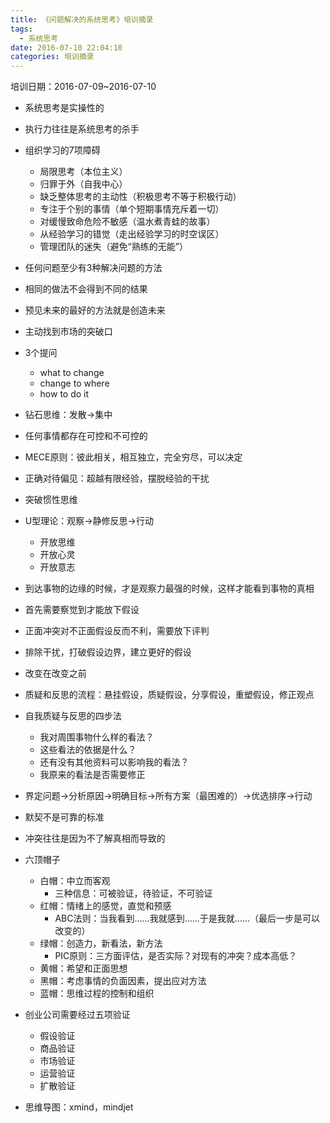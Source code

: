 ```yaml
---
title: 《问题解决的系统思考》培训摘录
tags:
  - 系统思考
date: 2016-07-10 22:04:10
categories: 培训摘录
---
```


培训日期：2016-07-09~2016-07-10

- 系统思考是实操性的
- 执行力往往是系统思考的杀手
- 组织学习的7项障碍
	- 局限思考（本位主义）
	- 归罪于外（自我中心）
	- 缺乏整体思考的主动性（积极思考不等于积极行动）
	- 专注于个别的事情（单个短期事情充斥着一切）
	- 对缓慢致命危险不敏感（温水煮青蛙的故事）
	- 从经验学习的错觉（走出经验学习的时空误区）
	- 管理团队的迷失（避免“熟练的无能”）

- 任何问题至少有3种解决问题的方法
- 相同的做法不会得到不同的结果
- 预见未来的最好的方法就是创造未来
- 主动找到市场的突破口

<!-- more -->

- 3个提问
	- what to change
	- change to where 
	- how to do it

- 钻石思维：发散->集中
- 任何事情都存在可控和不可控的
- MECE原则：彼此相关，相互独立，完全穷尽，可以决定
- 正确对待偏见：超越有限经验，摆脱经验的干扰
- 突破惯性思维
- U型理论：观察->静修反思->行动
	- 开放思维
	- 开放心灵
	- 开放意志
- 到达事物的边缘的时候，才是观察力最强的时候，这样才能看到事物的真相
- 首先需要察觉到才能放下假设
- 正面冲突对不正面假设反而不利，需要放下评判
- 排除干扰，打破假设边界，建立更好的假设
- 改变在改变之前
- 质疑和反思的流程：悬挂假设，质疑假设，分享假设，重塑假设，修正观点
- 自我质疑与反思的四步法
	- 我对周围事物什么样的看法？
	- 这些看法的依据是什么？
	- 还有没有其他资料可以影响我的看法？
	- 我原来的看法是否需要修正

- 界定问题->分析原因->明确目标->所有方案（最困难的）->优选排序->行动
- 默契不是可靠的标准
- 冲突往往是因为不了解真相而导致的
- 六顶帽子
	- 白帽：中立而客观
		- 三种信息：可被验证，待验证，不可验证
	- 红帽：情绪上的感觉，直觉和预感
		- ABC法则：当我看到......我就感到......于是我就......（最后一步是可以改变的）
	- 绿帽：创造力，新看法，新方法
		- PIC原则：三方面评估，是否实际？对现有的冲突？成本高低？
	- 黄帽：希望和正面思想
	- 黑帽：考虑事情的负面因素，提出应对方法
	- 蓝帽：思维过程的控制和组织
- 创业公司需要经过五项验证
	- 假设验证
	- 商品验证
	- 市场验证
	- 运营验证
	- 扩散验证
- 思维导图：xmind，mindjet

